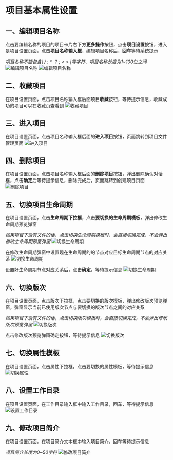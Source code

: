 # 项目基本属性设置

## 一、编辑项目名称
点击要编辑名称的项目的项目卡片右下方**更多操作**按钮，点击**项目设置**按钮，进入是项目设置页面，点击**项目名称输入框**，编辑项目名称后，**回车**等待系统提示

*项目名称不能包含\ / : * ？ ; < > |等字符、项目名称长度为1~100位之间*
![编辑项目名称](/pic/projectmanagement/Projectsettings/basicattributesettings/setname1.jpg)
![编辑项目名称](/pic/projectmanagement/Projectsettings/basicattributesettings/setname2.jpg)

## 二、收藏项目
在项目设置页面，点击项目名称输入框后面项目**收藏**按钮，等待提示信息，收藏成功的项目可以在收藏页查看到
![收藏项目](/pic/projectmanagement/Projectsettings/basicattributesettings/collection.jpg)

## 三、进入项目
在项目设置页面，点击项目名称输入框后面的**进入项目**按钮，页面跳转到项目文件管理页面
![进入项目](/pic/projectmanagement/Projectsettings/basicattributesettings/goin.jpg)

## 四、删除项目
在项目设置页面，点击项目名称输入框后面的**删除项目**按钮，弹出删除确认对话框，点击**确定**后等待提示信息，删除完成后，页面跳转到创建项目页面
![删除项目](/pic/projectmanagement/Projectsettings/basicattributesettings/delete.jpg)

## 五、切换项目生命周期
在项目设置页面，点击**生命周期下拉框**，点击**要切换的生命周期模板**，弹出修改生命周期预览弹窗

*如果项目下没有文件的话，点击切换生命周期模板时，会直接切换完成，不会弹出修改生命周期预览弹窗*
![切换生命周期](/pic/projectmanagement/Projectsettings/basicattributesettings/changelifecycle1.jpg)

在修改生命周期弹窗中设置现在生命周期的的节点对应目标生命周期节点的对应关系
![切换生命周期](/pic/projectmanagement/Projectsettings/basicattributesettings/changelifecycle2.jpg)

设置好生命周期节点对应关系后，点击**确定**，等待提示信息
![切换生命周期](/pic/projectmanagement/Projectsettings/basicattributesettings/changelifecycle3.jpg)

## 六、切换版次
在项目设置页面，点击版次下拉框，点击要切换的版次模板，弹出修改版次预览弹窗，弹窗显示当前已使用版次节点与要切换的版次节点之间的对应关系

*如果项目下没有文件的话，点击切换版次模板时，会直接切换完成，不会弹出修改版次预览弹窗*
![切换版次](/pic/projectmanagement/Projectsettings/basicattributesettings/changerevision1.jpg)

点击修改版次预览弹窗确定按钮，等待提示信息
![切换版次](/pic/projectmanagement/Projectsettings/basicattributesettings/changerevision2.jpg)

## 七、切换属性模板
在项目设置页面，点击属性下拉框，点击要切换的属性模板，等待提示信息
![切换属性](/pic/projectmanagement/Projectsettings/basicattributesettings/changeattribute.jpg)

## 八、设置工作目录
在项目设置页面，在工作目录输入框中输入工作目录，回车，等待提示信息
![设置工作目录](/pic/projectmanagement/Projectsettings/basicattributesettings/setworkdir.jpg)

## 九、修改项目简介
在项目设置页面，在项目简介文本框中输入项目简介，回车等待提示信息

*项目简介长度为0~50字符*
![修改项目简介](/pic/projectmanagement/Projectsettings/basicattributesettings/introduction.jpg)



